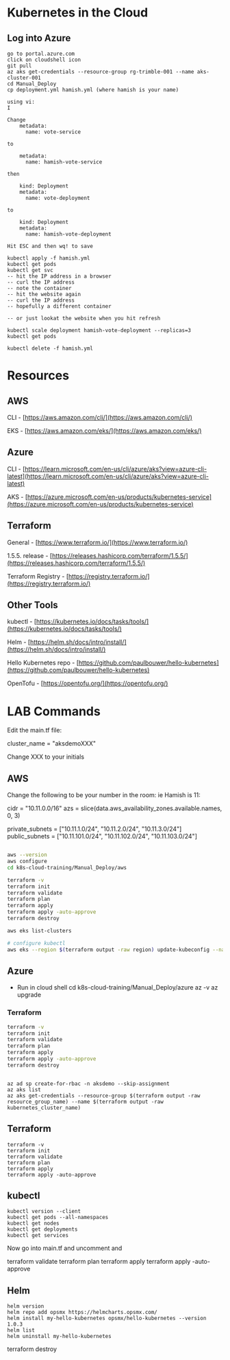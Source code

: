 # Kubernetes in the Cloud

## Log into Azure

``` text
go to portal.azure.com
click on cloudshell icon
git pull
az aks get-credentials --resource-group rg-trimble-001 --name aks-cluster-001
cd Manual_Deploy
cp deployment.yml hamish.yml (where hamish is your name)

using vi:
I

Change
    metadata:
      name: vote-service

to 

    metadata:
      name: hamish-vote-service

then

    kind: Deployment
    metadata:
      name: vote-deployment

to

    kind: Deployment
    metadata:
      name: hamish-vote-deployment

Hit ESC and then wq! to save

kubectl apply -f hamish.yml
kubectl get pods
kubectl get svc
-- hit the IP address in a browser
-- curl the IP address
-- note the container
-- hit the website again
-- curl the IP address
-- hopefully a different container

-- or just lookat the website when you hit refresh

kubectl scale deployment hamish-vote-deployment --replicas=3
kubectl get pods

kubectl delete -f hamish.yml

```

# Resources

## AWS

CLI - [https://aws.amazon.com/cli/](https://aws.amazon.com/cli/)

EKS - [https://aws.amazon.com/eks/](https://aws.amazon.com/eks/)

## Azure

CLI - [https://learn.microsoft.com/en-us/cli/azure/aks?view=azure-cli-latest](https://learn.microsoft.com/en-us/cli/azure/aks?view=azure-cli-latest)

AKS - [https://azure.microsoft.com/en-us/products/kubernetes-service](https://azure.microsoft.com/en-us/products/kubernetes-service)

## Terraform

General - [https://www.terraform.io/](https://www.terraform.io/)

1.5.5. release - [https://releases.hashicorp.com/terraform/1.5.5/](https://releases.hashicorp.com/terraform/1.5.5/)

Terraform Registry - [https://registry.terraform.io/](https://registry.terraform.io/)

## Other Tools

kubectl - [https://kubernetes.io/docs/tasks/tools/](https://kubernetes.io/docs/tasks/tools/)

Helm - [https://helm.sh/docs/intro/install/](https://helm.sh/docs/intro/install/)

Hello Kubernetes repo - [https://github.com/paulbouwer/hello-kubernetes](https://github.com/paulbouwer/hello-kubernetes)

OpenTofu - [https://opentofu.org/](https://opentofu.org/)

# LAB Commands

Edit the main.tf file:

cluster_name = "aksdemoXXX"

Change XXX to your initials

## AWS

Change the following to be your number in the room:  ie Hamish is 11:

  cidr = "10.11.0.0/16"
  azs  = slice(data.aws_availability_zones.available.names, 0, 3)

  private_subnets = ["10.11.1.0/24", "10.11.2.0/24", "10.11.3.0/24"]
  public_subnets  = ["10.11.101.0/24", "10.11.102.0/24", "10.11.103.0/24"]


``` bash

aws --version
aws configure
cd k8s-cloud-training/Manual_Deploy/aws

terraform -v
terraform init
terraform validate
terraform plan
terraform apply
terraform apply -auto-approve
terraform destroy

aws eks list-clusters

# configure kubectl
aws eks --region $(terraform output -raw region) update-kubeconfig --name $(terraform output -raw cluster_name)
```

## Azure

- Run in cloud shell
cd k8s-cloud-training/Manual_Deploy/azure
az -v
az upgrade

### Terraform

``` bash
terraform -v
terraform init
terraform validate
terraform plan
terraform apply
terraform apply -auto-approve
terraform destroy
```

```

az ad sp create-for-rbac -n aksdemo --skip-assignment
az aks list
az aks get-credentials --resource-group $(terraform output -raw resource_group_name) --name $(terraform output -raw kubernetes_cluster_name)
```

## Terraform

```
terraform -v
terraform init
terraform validate
terraform plan
terraform apply
terraform apply -auto-approve
```

## kubectl

```
kubectl version --client
kubectl get pods --all-namespaces
kubectl get nodes
kubectl get deployments
kubectl get services
```

Now go into main.tf and uncomment and 

terraform validate
terraform plan
terraform apply
terraform apply -auto-approve

## Helm

```
helm version
helm repo add opsmx https://helmcharts.opsmx.com/
helm install my-hello-kubernetes opsmx/hello-kubernetes --version 1.0.3
helm list
helm uninstall my-hello-kubernetes
```

terraform destroy